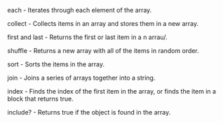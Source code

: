 each - Iterates through each element of the array.

collect - Collects items in an array and stores them in a new array.

first and last - Returns the first or last item in a n arrau/.

shuffle - Returns a new array with all of the items in random order.

sort -  Sorts the items in the array.

join - Joins a series of arrays together into a string.

index - Finds the index of the first item in the array, or finds the item in a block that returns true.

include? - Returns true if the object is found in the array.
